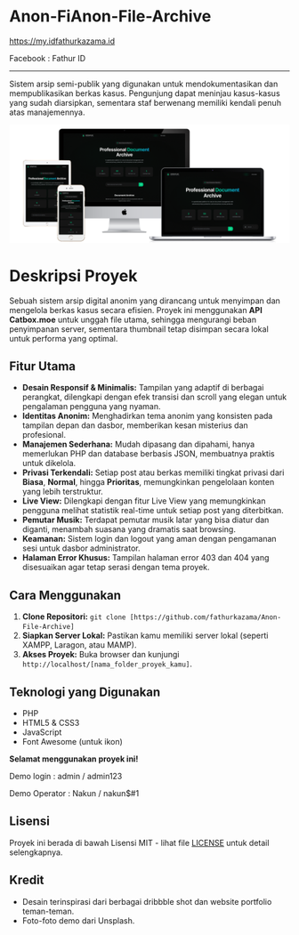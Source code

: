 # Anon-FiAnon-File-Archive

https://my.idfathurkazama.id

Facebook : Fathur ID
___________________________________
Sistem arsip semi-publik yang digunakan untuk mendokumentasikan dan mempublikasikan berkas kasus. Pengunjung dapat meninjau kasus-kasus yang sudah diarsipkan, sementara staf berwenang memiliki kendali penuh atas manajemennya.

![Screenshot Desktop Website](thumbs/demo.png) 

# Deskripsi Proyek

Sebuah sistem arsip digital anonim yang dirancang untuk menyimpan dan mengelola berkas kasus secara efisien. Proyek ini menggunakan **API Catbox.moe** untuk unggah file utama, sehingga mengurangi beban penyimpanan server, sementara thumbnail tetap disimpan secara lokal untuk performa yang optimal.

## Fitur Utama

* **Desain Responsif & Minimalis:** Tampilan yang adaptif di berbagai perangkat, dilengkapi dengan efek transisi dan scroll yang elegan untuk pengalaman pengguna yang nyaman.
* **Identitas Anonim:** Menghadirkan tema anonim yang konsisten pada tampilan depan dan dasbor, memberikan kesan misterius dan profesional.
* **Manajemen Sederhana:** Mudah dipasang dan dipahami, hanya memerlukan PHP dan database berbasis JSON, membuatnya praktis untuk dikelola.
* **Privasi Terkendali:** Setiap post atau berkas memiliki tingkat privasi dari **Biasa**, **Normal**, hingga **Prioritas**, memungkinkan pengelolaan konten yang lebih terstruktur.
* **Live View:** Dilengkapi dengan fitur Live View yang memungkinkan pengguna melihat statistik real-time untuk setiap post yang diterbitkan.
* **Pemutar Musik:** Terdapat pemutar musik latar yang bisa diatur dan diganti, menambah suasana yang dramatis saat browsing.
* **Keamanan:** Sistem login dan logout yang aman dengan pengamanan sesi untuk dasbor administrator.
* **Halaman Error Khusus:** Tampilan halaman error 403 dan 404 yang disesuaikan agar tetap serasi dengan tema proyek.

## Cara Menggunakan

1.  **Clone Repositori:**
    `git clone [https://github.com/fathurkazama/Anon-File-Archive]`
2.  **Siapkan Server Lokal:**
    Pastikan kamu memiliki server lokal (seperti XAMPP, Laragon, atau MAMP).
3.  **Akses Proyek:**
    Buka browser dan kunjungi `http://localhost/[nama_folder_proyek_kamu]`.

## Teknologi yang Digunakan

* PHP
* HTML5 & CSS3
* JavaScript
* Font Awesome (untuk ikon)

**Selamat menggunakan proyek ini!**


   Demo login : admin / admin123
   
   Demo Operator : Nakun / nakun$#1


## Lisensi

Proyek ini berada di bawah Lisensi MIT - lihat file [LICENSE](LICENSE) untuk detail selengkapnya.

## Kredit

-   Desain terinspirasi dari berbagai dribbble shot dan website portfolio teman-teman. 
-   Foto-foto demo dari Unsplash.
